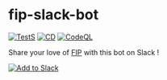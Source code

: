 # fip-slack-bot

[![TestS](https://github.com/dixneuf19/fip-slack-bot/actions/workflows/test.yaml/badge.svg)](https://github.com/dixneuf19/fip-slack-bot/actions/workflows/test.yaml) [![CD](https://github.com/dixneuf19/fip-slack-bot/actions/workflows/build-and-release.yaml/badge.svg)](https://github.com/dixneuf19/fip-slack-bot/actions/workflows/build-and-release.yaml) [![CodeQL](https://github.com/dixneuf19/fip-slack-bot/actions/workflows/codeql-analysis.yml/badge.svg)](https://github.com/dixneuf19/fip-slack-bot/actions/workflows/codeql-analysis.yml)


Share your love of [FIP](https://www.fip.fr/) with this bot on Slack !

[![Add to Slack](https://platform.slack-edge.com/img/add_to_slack.png)](https://fip-slack-bot.dixneuf19.me/slack/install)
